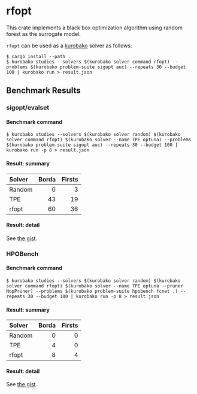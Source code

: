 rfopt
=====

This crate implements a black box optimization algorithm using random forest as the surrogate model.

`rfopt` can be used as a [kurobako](https://github.com/sile/kurobako) solver as follows:
```console
$ cargo install --path .
$ kurobako studies --solvers $(kurobako solver command rfopt) --problems $(kurobako problem-suite sigopt auc) --repeats 30 --budget 100 | kurobako run > result.json
```

Benchmark Results
-----------------

### sigopt/evalset

#### Benchmark command

```console
$ kurobako studies --solvers $(kurobako solver random) $(kurobako solver command rfopt) $(kurobako solver --name TPE optuna) --problems $(kurobako problem-suite sigopt auc) --repeats 30 --budget 100 | kurobako run -p 8 > result.json
```

#### Result: summary

| Solver | Borda | Firsts |
|:-------|------:|-------:|
| Random |     0 |      3 |
| TPE    |    43 |     19 |
| rfopt  |    60 |     36 |

#### Result: detail

See [the gist](https://gist.github.com/sile/005fa9302b8f1ee5c0baf800b4538b91).

### HPOBench

#### Benchmark command

```console
$ kurobako studies --solvers $(kurobako solver random) $(kurobako solver command rfopt) $(kurobako solver --name TPE optuna --pruner NopPruner) --problems $(kurobako problem-suite hpobench fcnet .) --repeats 30 --budget 100 | kurobako run -p 8 > result.json
```

#### Result: summary

| Solver | Borda | Firsts |
|:-------|------:|-------:|
| Random |     0 |      0 |
| TPE    |     4 |      0 |
| rfopt  |     8 |      4 |

#### Result: detail

See [the gist](https://gist.github.com/sile/ffac1229e79da8d7c330778a8ce6dc0e).
